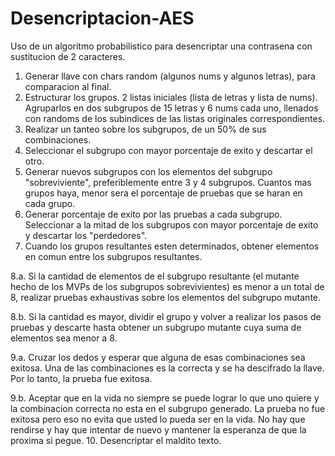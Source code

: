 # Desencriptacion-AES
Uso de un algoritmo probabilistico para desencriptar una contrasena con sustitucion de 2 caracteres.

1. Generar llave con chars random (algunos nums y algunos letras), para comparacion al final.
2. Estructurar los grupos. 2 listas iniciales (lista de letras y lista de nums).
   Agruparlos en dos subgrupos de 15 letras y 6 nums cada uno, llenados con randoms de los subindices de las listas originales              correspondientes.
3. Realizar un tanteo sobre los subgrupos, de un 50% de sus combinaciones. 
4. Seleccionar el subgrupo con mayor porcentaje de exito y descartar el otro.
5. Generar nuevos subgrupos con los elementos del subgrupo "sobreviviente", preferiblemente entre 3 y 4 subgrupos. Cuantos mas grupos haya, menor sera el porcentaje de pruebas que se haran en cada grupo.
6. Generar porcentaje de exito por las pruebas a cada subgrupo. Seleccionar a la mitad de los subgrupos con mayor porcentaje de exito y descartar los "perdedores". 
7. Cuando los grupos resultantes esten determinados, obtener elementos en comun entre los subgrupos resultantes.

8.a. Si la cantidad de elementos de el subgrupo resultante (el mutante hecho de los MVPs de los subgrupos sobrevivientes) es menor a un total de 8, realizar pruebas exhaustivas sobre los elementos del subgrupo mutante.

8.b. Si la cantidad es mayor, dividir el grupo y volver a realizar los pasos de pruebas y descarte hasta obtener un subgrupo mutante cuya suma de elementos sea menor a 8.

9.a. Cruzar los dedos y esperar que alguna de esas combinaciones sea exitosa. Una de las combinaciones es la correcta y se ha descifrado la llave. Por lo tanto, la prueba fue exitosa.

9.b. Aceptar que en la vida no siempre se puede lograr lo que uno quiere y la combinacion correcta no esta en el subgrupo generado. La prueba no fue exitosa pero eso no evita que usted lo pueda ser en la vida. No hay que rendirse y hay que intentar de nuevo y mantener la esperanza de que la proxima si pegue.
10. Desencriptar el maldito texto.


